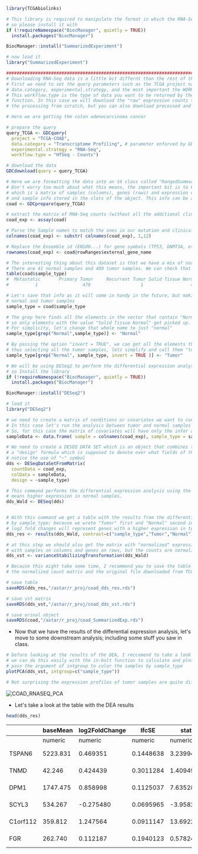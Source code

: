 

```R
library(TCGAbiolinks)

# This library is required to manipulate the format in which the RNA-Seq data is downloaded
# so please install it with
if (!requireNamespace("BiocManager", quietly = TRUE))
  install.packages("BiocManager")

BiocManager::install("SummarizedExperiment")

# now load it
library("SummarizedExperiment")

################################################################################
# Downloading RNA-Seq data is a little bit differnt than the rest of the datasets
# First we need to set the query parameters such as the TCGA project name,
# data.category, experimental.strategy, and the most important the WORKFLOW.TYPE.
# This workflow.type is the type of data you want to be returned by the GDCdownload
# function. In this case we will download the "raw" expression counts to show you how to do all
# the processing from scratch, but you can also download processed and normalized files.

# Here we are getting the colon adenocarcinoma cancer 

# prepare the query
query_TCGA <- GDCquery(
  project = "TCGA-COAD",
  data.category = "Transcriptome Profiling", # parameter enforced by GDCquery
  experimental.strategy = "RNA-Seq",
  workflow.type = "HTSeq - Counts")

# download the data
GDCdownload(query = query_TCGA)

# Here we are formatting the data into an S4 class called "RangedSummarizedExperiment". Don't
# Don't worry too much about what this means, the important bit is to know that appart from the expression counts, 
# which is a matrix of samples (columns), genes (rows) and expression counts; we get clinical info, experimental info
# and sample info stored in the slots of the object. This info can be accessed with the "@" operator
coad <- GDCprepare(query_TCGA)

# extract the matrix of RNA-Seq counts (without all the additional clinical, exp, sample data)
coad_exp <- assay(coad)

# Parse the Sample names to match the ones in our mutation and clinical data
colnames(coad_exp) <- substr( colnames(coad_exp), 1,12)

# Replace the Ensemble id (ENS00...) for gene symbols (TP53, DNMT3A, etc...)
rownames(coad_exp) <- coad@rowRanges$external_gene_name

# The interesting thing about this dataset is that we have a mix of normal and tumor samples,
# There are 41 normal samples and 480 tumor samples. We can check that with:
table(coad$sample_type)
#  Metastatic       Primary Tumor     Recurrent Tumor Solid Tissue Normal
#          1                 478                   1                  41

# Let's save that info as it will come in handy in the future, but making only a distintion between 
# normal and tumor samples
sample_type = coad$sample_type

# The grep here finds all the elements in the vector that contain "Normal"; 
# so only elements with the value "Solid Tissue Normal" get picked up.
# For simplicity, let's change that whole name to just "normal"
sample_type[grep("Normal",sample_type)] <- "Normal"

# By passing the option "invert = TRUE", we can get all the elements that don't contain the word "Normal",
# thus selecting all the tumor samples, lets simplify and call them "tumor"
sample_type[grep("Normal", sample_type, invert = TRUE )] <- "Tumor"

# We will be using DESeq2 to perform the differential expression analysis between normal and tumor samples
# so Install the library
if (!requireNamespace("BiocManager", quietly = TRUE))
  install.packages("BiocManager")

BiocManager::install("DESeq2")

# load it
library("DESeq2")

# we need to create a matrix of conditions or covariates we want to contrast when doing the differential Expression Analysis
# In this case let's run the analysis between tumor and normal samples to know what genes are affected in colon cancer
# So, for this case the matrix of covariates will have only the infor about the sample type we saved earlier.
sampleData <- data.frame( sample = colnames(coad_exp), sample_type = sample_type)

# We need to create a DESEQ DATA SET which is an object that combines the "raw" expression counts, the covariate matrix and 
# a "design" formula which is supposed to denote over what fields of the covariate matrix the statistical comparison is meant to be done
# notice the use of "~" symbol
dds <- DESeqDataSetFromMatrix(
  countData = coad_exp,
  colData = sampleData,
  design = ~sample_type)

# This command performs the differential expression analysis using the Wald test 
# means higher expression in normal samples.
dds_Wald <- DESeq(dds)


# With this command we get a table with the results from the differential expression analysis (DEA). Here we are contrasting 
# by sample_type; because we wrote "Tumor" first and "Normal" second in the contrast, positive values of
# log2 fold changes will represent genes with a higher expression in tumor samples, while negative log2 fold changes
dds_res <- results(dds_Wald, contrast=c("sample_type","Tumor","Normal") )

# at this step we should also get the matrix with "normalized" expression count, its a matrix just like the one we had before,
# with samples on columns and genes on rows, but the counts are normalized now and can be used for plotting.
dds_vst <- varianceStabilizingTransformation(dds_Wald)

# Because this might take some time, I recommend you to save the table of results, 
# the normalized count matrix and the original file downloaded from TCGA

# save table
saveRDS(dds_res,"/astar/r_proj/coad_dds_res.rds")

# save vst matrix
saveRDS(dds_vst,"/astar/r_proj/coad_dds_vst.rds")

# save orinal object
saveRDS(coad,"/astar/r_proj/coad_SummarizedExp.rds")

```

- Now that we have the results of the differential expression analysis, let's move to some downstream analysis; including some stuff you saw in class.

```R
# before looking at the results of the DEA, I reccomend to take a look of the PCA
# we can do this easily with the in-bult function to calculate and plot PCA in DESEQ2
# pass the argument of intgroup to color the samples by sample_type
plotPCA(dds_vst, intgroup=c("sample_type"))

# Not surprising the expression profiles of tumor samples are quite different from normal samples.
```

![COAD_RNASEQ_PCA](https://user-images.githubusercontent.com/1195488/134062705-05ec0a8a-dc6d-4d40-85fa-6333ba8454c9.png)

- Let's take a look at the table with the DEA results

```R
head(dds_res)
```
|        |  baseMean |log2FoldChange|lfcSE   |  stat   |  pvalue   |    padj |
|-------|---------|---------------|----------|---------|-----------|---------|
|       | numeric|  numeric   |numeric|numeric|  numeric|numeric|
|TSPAN6  |  5223.831|       0.469351| 0.1448638|  3.239943| 1.19554e-03| 2.77616e-03|
|TNMD    |    42.246|       0.424439| 0.3011284|  1.409495| 1.58689e-01| 2.29012e-01|
|DPM1    |  1747.475|       0.858998| 0.1125037|  7.635284| 2.25322e-14| 1.92205e-13|
|SCYL3   |   534.267|      -0.275480| 0.0695965| -3.958242| 7.55035e-05| 2.16260e-04|
|C1orf112|   359.812|       1.247564| 0.0911147| 13.692232| 1.12984e-42| 6.74517e-41|
|FGR     |   262.740|       0.112187| 0.1940123|  0.578249| 5.63096e-01| 6.49109e-01|

